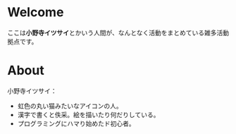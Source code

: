 # Welcome
ここは**小野寺イツサイ**とかいう人間が、なんとなく活動をまとめている雑多活動拠点です。  

# About
小野寺イツサイ：  
- 虹色の丸い猫みたいなアイコンの人。  
- 漢字で書くと佚采。絵を描いたり何だりしている。  
- プログラミングにハマり始めたド初心者。  